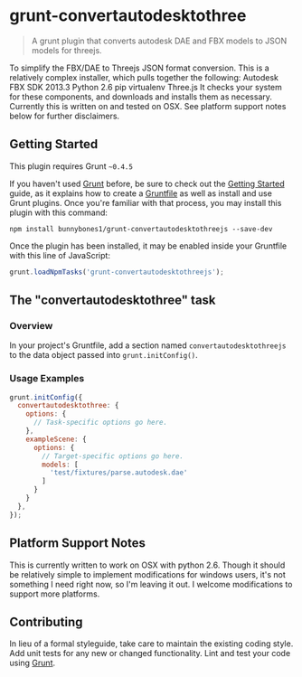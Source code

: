 # grunt-convertautodesktothree

> A grunt plugin that converts autodesk DAE and FBX models to JSON models for threejs.

To simplify the FBX/DAE to Threejs JSON format conversion.
This is a relatively complex installer, which pulls together the following:
Autodesk FBX SDK 2013.3
Python 2.6
pip
virtualenv
Three.js
It checks your system for these components, and downloads and installs them as necessary.
Currently this is written on and tested on OSX. See platform support notes below for further disclaimers.

## Getting Started
This plugin requires Grunt `~0.4.5`

If you haven't used [Grunt](http://gruntjs.com/) before, be sure to check out the [Getting Started](http://gruntjs.com/getting-started) guide, as it explains how to create a [Gruntfile](http://gruntjs.com/sample-gruntfile) as well as install and use Grunt plugins. Once you're familiar with that process, you may install this plugin with this command:

```shell
npm install bunnybones1/grunt-convertautodesktothreejs --save-dev
```

Once the plugin has been installed, it may be enabled inside your Gruntfile with this line of JavaScript:

```js
grunt.loadNpmTasks('grunt-convertautodesktothreejs');
```

## The "convertautodesktothree" task

### Overview
In your project's Gruntfile, add a section named `convertautodesktothreejs` to the data object passed into `grunt.initConfig()`.

### Usage Examples

```js
grunt.initConfig({
  convertautodesktothree: {
    options: {
      // Task-specific options go here.
    },
    exampleScene: {
      options: {
        // Target-specific options go here.
        models: [
          'test/fixtures/parse.autodesk.dae'
        ]
      }
    }
  },
});
```
## Platform Support Notes

This is currently written to work on OSX with python 2.6.
Though it should be relatively simple to implement modifications for windows users, it's not something I need right now, so I'm leaving it out. I welcome modifications to support more platforms.

## Contributing
In lieu of a formal styleguide, take care to maintain the existing coding style. Add unit tests for any new or changed functionality. Lint and test your code using [Grunt](http://gruntjs.com/).
